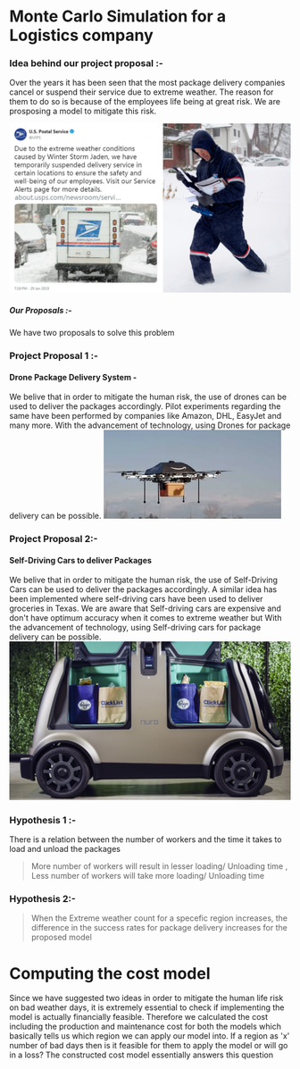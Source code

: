 # Monte Carlo Simulation for a Logistics company
### Idea behind our project proposal :-
Over the years it has been seen that the most package delivery companies cancel or suspend their service due to extreme weather. The reason for them to do so is because of the employees life being at great risk. We are prosposing a model to mitigate this risk. 

![Article](download3.jpg)

##### Our Proposals :-
We have two proposals to solve this problem
### Project Proposal 1 :-
#### Drone Package Delivery System -
We belive that in order to mitigate the human risk, the use of drones can be used to deliver the packages accordingly.
Pilot experiments regarding the same have been performed by companies like Amazon, DHL, EasyJet and many more.
With the advancement of technology, using Drones for package delivery can be possible.
![Drone](download-2.jpg)
### Project Proposal 2:-
#### Self-Driving Cars to deliver Packages
We belive that in order to mitigate the human risk, the use of Self-Driving Cars can be used to deliver the packages accordingly.
A similar idea has been implemented where self-driving cars have been used to deliver groceries in Texas.
We are aware that Self-driving cars are expensive and don't have optimum accuracy when it comes to extreme weather but 
With the advancement of technology, using Self-driving cars for package delivery can be possible.
![Selfdriving-cars](nuro-kroger-1.jpg)
### Hypothesis 1 :-
There is a relation between the number of workers and the time it takes to load and unload the packages
> More number of workers will result in lesser loading/ Unloading time , Less number of workers will take more loading/ Unloading time

### Hypothesis 2:-
> When the Extreme weather count for a specefic region increases, the difference in the success rates for package delivery increases for the proposed model 

# Computing the cost model
Since we have suggested two ideas in order to mitigate the human life risk on bad weather days, it is extremely essential to check if implementing the model is actually financially feasible. Therefore we calculated the cost including the production and maintenance cost for both the models which basically tells us which region we can apply our model into. If a region as 'x' number of bad days then is it feasible for them to apply the model or will go in a loss? The constructed cost model essentially answers this question

